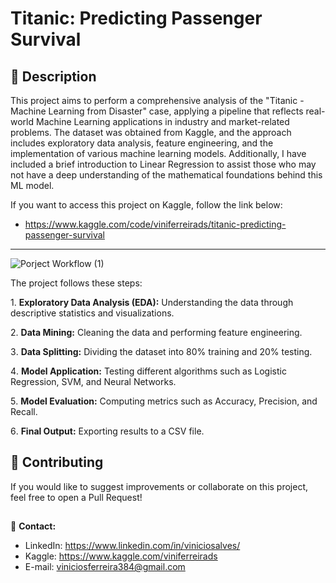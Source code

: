 
# Titanic: Predicting Passenger Survival

## 📌 **Description**  
This project aims to perform a comprehensive analysis of the "Titanic - Machine Learning from Disaster" case, applying a pipeline that reflects real-world Machine Learning applications in industry and market-related problems. The dataset was obtained from Kaggle, and the approach includes exploratory data analysis, feature engineering, and the implementation of various machine learning models. Additionally, I have included a brief introduction to Linear Regression to assist those who may not have a deep understanding of the mathematical foundations behind this ML model.

If you want to access this project on Kaggle, follow the link below: 
- https://www.kaggle.com/code/viniferreirads/titanic-predicting-passenger-survival

---
![Porject Workflow (1)](https://github.com/user-attachments/assets/166ad025-e0ff-410e-9594-9051584c9d2e)


The project follows these steps:  

1️. **Exploratory Data Analysis (EDA):** Understanding the data through descriptive statistics and visualizations.

2️. **Data Mining:** Cleaning the data and performing feature engineering.  

3️. **Data Splitting:** Dividing the dataset into 80% training and 20% testing.  

4️. **Model Application:** Testing different algorithms such as Logistic Regression, SVM, and Neural Networks.  

5️. **Model Evaluation:** Computing metrics such as Accuracy, Precision, and Recall.  

6️. **Final Output:** Exporting results to a CSV file.  

## 🤝 **Contributing**  

If you would like to suggest improvements or collaborate on this project, feel free to open a Pull Request!  

##
📧 **Contact:** 
- LinkedIn: https://www.linkedin.com/in/viniciosalves/  
- Kaggle: https://www.kaggle.com/viniferreirads
- E-mail: viniciosferreira384@gmail.com
  




